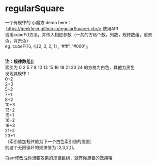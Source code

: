 # regularSquare
一个有规律的 小魔方
demo here：  https://geekfeier.github.io/regularSquare/.<br/>
使用API</br>
调用cubeF()方法，并传入相应参数（一共的方格个数，列数，规律数组，前景色，背景色）</br>
eg. cubeF(16, 4,[2, 3, 2, 1] , '#fff', '#000'); </br>

<br/>
<b>注：规律数组[]</b></br>
索引为 0 2 5 7 8 10 13 15 16 18 21 23 24 的方格为白色，其他为黑色</br>
发现其规律：</br>
0+2 </br>2+3 </br>5+2 </br>7+1 </br>8+2 </br>10+3 </br>13+2 </br>15+1 </br>16+2 </br>18+3 </br>21+2 </br>23+1</br>（索引值加规律值为下一个白色索引值的位置）</br>
则这个无限循环的规律值为 [2,3,2,1]。</br>
 
将arr修改成你想要效果的规律数组，就有你想要的效果喽
